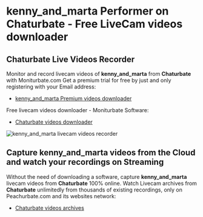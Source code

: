 # kenny_and_marta Performer on Chaturbate - Free LiveCam videos downloader

## Chaturbate Live Videos Recorder

Monitor and record livecam videos of **kenny_and_marta** from **Chaturbate** with Moniturbate.com
Get a premium trial for free by just and only registering with your Email address:
* [kenny_and_marta Premium videos downloader](https://moniturbate.com/request-demo-licence-key.html)

Free livecam videos downloader - Moniturbate Software:
* [Chaturbate videos downloader](https://moniturbate.com/moniturbate-download-software.html)

![kenny_and_marta livecam videos recorder](https://peachurnet.com/templates/moniturbate-software.png)


## Capture kenny_and_marta videos from the Cloud and watch your recordings on Streaming

Without the need of downloading a software, capture **kenny_and_marta** livecam videos from **Chaturbate** 100% online.
Watch Livecam archives from **Chaturbate** unlimitedly from thousands of existing recordings, only on Peachurbate.com and its websites network:
* [Chaturbate videos archives](https://peachurnet.com/)